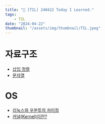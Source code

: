 ```yaml
---
title: "📝 [TIL] 240422 Today I Learned."
tags:
    - TIL
date: "2024-04-22"
thumbnail: "/assets/img/thumbnail/TIL.jpeg"
---
```


# 자료구조

- [삽입 정렬](https://www.devkobe24.com/2024/DataStructure/2024-04-22-DataStructure.html)
- [문자열](https://www.devkobe24.com/2024/DataStructure/2024-04-22-DataStructure-2.html)

# OS
- [리눅스와 우분투의 차이점](https://www.devkobe24.com/2024/OS/2024-04-22-OS.html)
- [커널(Kernel)이란?](https://www.devkobe24.com/2024/OS/2024-04-22-OS-2.html)
